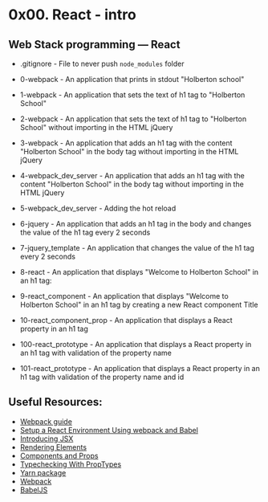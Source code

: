 # 0x00. React - intro
## Web Stack programming ― React

* .gitignore - File to never push `node_modules` folder

* 0-webpack - An application that prints in stdout "Holberton school"

* 1-webpack - An application that sets the text of h1 tag to "Holberton School"

* 2-webpack - An application that sets the text of h1 tag to "Holberton School" without importing in the HTML jQuery

* 3-webpack - An application that adds an h1 tag with the content "Holberton School" in the body tag without importing in the HTML jQuery

* 4-webpack_dev_server - An application that adds an h1 tag with the content "Holberton School" in the body tag without importing in the HTML jQuery

* 5-webpack_dev_server - Adding the hot reload

* 6-jquery - An application that adds an h1 tag in the body and changes the value of the h1 tag every 2 seconds

* 7-jquery_template - An application that changes the value of the h1 tag every 2 seconds

* 8-react - An application that displays "Welcome to Holberton School" in an h1 tag:

* 9-react_component - An application that displays "Welcome to Holberton School" in an h1 tag by creating a new React component Title

* 10-react_component_prop - An application that displays a React property in an h1 tag

* 100-react_prototype - An application that displays a React property in an h1 tag with validation of the property name

* 101-react_prototype - An application that displays a React property in an h1 tag with validation of the property name and id

## Useful Resources:
* [Webpack guide](https://webpack.js.org/guides/)
* [Setup a React Environment Using webpack and Babel](https://scotch.io/tutorials/setup-a-react-environment-using-webpack-and-babel)
* [Introducing JSX](https://facebook.github.io/react/docs/introducing-jsx.html)
* [Rendering Elements](https://facebook.github.io/react/docs/rendering-elements.html)
* [Components and Props](https://facebook.github.io/react/docs/components-and-props.html)
* [Typechecking With PropTypes](https://facebook.github.io/react/docs/typechecking-with-proptypes.html)
* [Yarn package](https://yarnpkg.com/en/)
* [Webpack](https://webpack.js.org/)
* [BabelJS](https://babeljs.io/)
